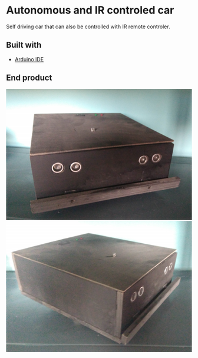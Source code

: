 # Autonomous and IR controled car
Self driving car that can also be controlled with IR remote controler.  
  
## Built with
- [Arduino IDE](https://www.arduino.cc/en/main/software)

## End product 
![](Images/Image01.jpg)  
![](Images/Image02.jpg)
